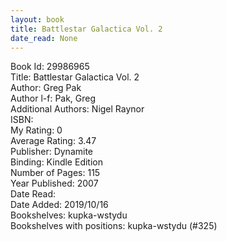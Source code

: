 ```yaml
---
layout: book
title: Battlestar Galactica Vol. 2
date_read: None
---
```


Book Id: 29986965<br />
Title: Battlestar Galactica Vol. 2<br />
Author: Greg Pak<br />
Author l-f: Pak, Greg<br />
Additional Authors: Nigel Raynor<br />
ISBN: <br />
My Rating: 0<br />
Average Rating: 3.47<br />
Publisher: Dynamite<br />
Binding: Kindle Edition<br />
Number of Pages: 115<br />
Year Published: 2007<br />
Date Read: <br />
Date Added: 2019/10/16<br />
Bookshelves: kupka-wstydu<br />
Bookshelves with positions: kupka-wstydu (#325)<br />

